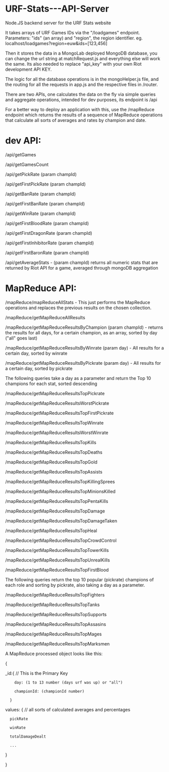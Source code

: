 # URF-Stats---API-Server
Node.JS backend server for the URF Stats website

It takes arrays of URF Games IDs via the "/loadgames" endpoint. Parameters: "ids" (an array) and "region", the region identifier.
eg. localhost/loadgames?region=euw&ids=[123,456]

Then it stores the data in a MongoLab deployed MongoDB database, you can change the url string at matchRequest.js and everything else will work the same.
Its also needed to replace "api_key" with your own Riot development API KEY.

The logic for all the database operations is in the mongoHelper.js file, and the routing for all the requests in app.js and
the respective files in /router.

There are two APIs, one calculates the data on the fly via simple queries and aggregate operations, intended for dev purposes, its endpoint is /api

For a better way to deploy an application with this, use the /mapReduce endpoint which returns the results of a sequence of 
MapReduce operations that calculate all sorts of averages and rates by champion and date.

# dev API:

/api/getGames

/api/getGamesCount

/api/getPickRate (param champId)

/api/getFirstPickRate (param champId)

/api/getBanRate (param champId)

/api/getFirstBanRate (param champId)

/api/getWinRate (param champId)

/api/getFirstBloodRate (param champId)

/api/getFirstDragonRate (param champId)

/api/getFirstInhibitorRate (param champId)

/api/getFirstBaronRate (param champId)

/api/getAverageStats -  (param champId) returns all numeric stats that are returned by Riot API for a game, averaged through mongoDB aggregation

# MapReduce API:

/mapReduce/mapReduceAllStats - This just performs the MapReduce operations and replaces the previous results on the chosen collection.

/mapReduce/getMapReduceAllResults

/mapReduce/getMapReduceResultsByChampion (param champId) - returns the results for all days, for a certain champion, as an array, sorted by day ("all" goes last)

/mapReduce/getMapReduceResultsByWinrate (param day) - All results for a certain day, sorted by winrate

/mapReduce/getMapReduceResultsByPickrate (param day) - All results for a certain day, sorted by pickrate

The following queries take a day as a parameter and return the Top 10 champions for each stat, sorted descending

/mapReduce/getMapReduceResultsTopPickrate 

/mapReduce/getMapReduceResultsWorstPickrate 

/mapReduce/getMapReduceResultsTopFirstPickrate 

/mapReduce/getMapReduceResultsTopWinrate 

/mapReduce/getMapReduceResultsWorstWinrate 

/mapReduce/getMapReduceResultsTopKills

/mapReduce/getMapReduceResultsTopDeaths

/mapReduce/getMapReduceResultsTopGold

/mapReduce/getMapReduceResultsTopAssists

/mapReduce/getMapReduceResultsTopKillingSprees

/mapReduce/getMapReduceResultsTopMinionsKilled

/mapReduce/getMapReduceResultsTopPentaKills

/mapReduce/getMapReduceResultsTopDamage

/mapReduce/getMapReduceResultsTopDamageTaken

/mapReduce/getMapReduceResultsTopHeal

/mapReduce/getMapReduceResultsTopCrowdControl

/mapReduce/getMapReduceResultsTopTowerKills

/mapReduce/getMapReduceResultsTopUnrealKills

/mapReduce/getMapReduceResultsTopFirstBlood

The following queries return the top 10 popular (pickrate) champions of each role and sorting by pickrate, also taking a day as a parameter.

/mapReduce/getMapReduceResultsTopFighters

/mapReduce/getMapReduceResultsTopTanks

/mapReduce/getMapReduceResultsTopSupports

/mapReduce/getMapReduceResultsTopAssasins

/mapReduce/getMapReduceResultsTopMages

/mapReduce/getMapReduceResultsTopMarksmen

A MapReduce processed object looks like this:

{

  _id:{ // This is the Primary Key
  
        day: (1 to 13 number (days urf was up) or "all")
        
        championId: (championId number)
        
      }
      
  values: { // all sorts of calculated averages and percentages
  
      pickRate
      
      winRate
      
      totalDamageDealt
      
      ...
      
  }
  
}
